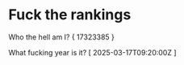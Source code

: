 # Fuck the rankings

Who the hell am I?
{ 17323385 }

What fucking year is it?
[ 2025-03-17T09:20:00Z ]
